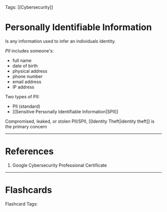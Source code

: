 Tags: [[Cybersecurity]]
# Personally Identifiable Information

Is any information used to infer an individuals identity.

*PII* includes someone's:
- full name
- date of birth
- physical address
- phone number
- email address
- IP address

Two types of PII:
- PII (standard)
- [[Sensitive Personally Identifiable Information|SPII]]

Compromised, leaked, or stolen PII/SPII, [[Identity Theft|identity theft]] is the primary concern 

---
# References

1. Google Cybersecurity Professional Certificate

---
# Flashcards

Flashcard Tags: 